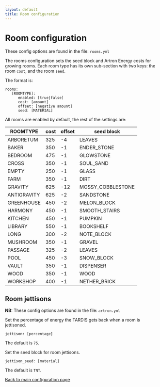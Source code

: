 ```yaml
---
layout: default
title: Room configuration
---
```


# Room configuration

These config options are found in the file: `rooms.yml`

The rooms configuration sets the seed block and Artron Energy costs for growing rooms. Each room type has its own sub-section with two keys: the room `cost`, and the room `seed`.

The format is:

    rooms:
       [ROOMTYPE]:
          enabled: [true|false]
          cost: [amount]
          offset: [negative amount]
          seed: [MATERIAL]

All rooms are enabled by default, the rest of the settings are:

| ROOMTYPE    | cost  | offset  | seed block         |
|-------------|-------|---------|--------------------|
| ARBORETUM   | 325   | -4      | LEAVES             |
| BAKER       | 350   | -1      | ENDER\_STONE       |
| BEDROOM     | 475   | -1      | GLOWSTONE          |
| CROSS       | 350   | -1      | SOUL\_SAND         |
| EMPTY       | 250   | -1      | GLASS              |
| FARM        | 350   | -1      | DIRT               |
| GRAVITY     | 625   | -12     | MOSSY\_COBBLESTONE |
| ANTIGRAVITY | 625   | -2      | SANDSTONE          |
| GREENHOUSE  | 450   | -2      | MELON\_BLOCK       |
| HARMONY     | 450   | -1      | SMOOTH\_STAIRS     |
| KITCHEN     | 450   | -1      | PUMPKIN            |
| LIBRARY     | 550   | -1      | BOOKSHELF          |
| LONG        | 300   | -2      | NOTE\_BLOCK        |
| MUSHROOM    | 350   | -1      | GRAVEL             |
| PASSAGE     | 325   | -2      | LEAVES             |
| POOL        | 450   | -3      | SNOW\_BLOCK        |
| VAULT       | 350   | -1      | DISPENSER          |
| WOOD        | 350   | -1      | WOOD               |
| WORKSHOP    | 400   | -1      | NETHER\_BRICK      |

## Room jettisons

**NB:** These config options are found in the file: `artron.yml`

Set the percentage of energy the TARDIS gets back when a room is jettisoned.

    jettison: [percentage]

The default is `75`.

Set the seed block for room jettisons.

    jettison_seed: [material]

The default is `TNT`.

[Back to main configuration page](configuration.html)

